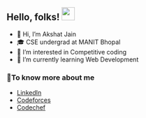 ## Hello, folks! <img src="https://raw.githubusercontent.com/MartinHeinz/MartinHeinz/master/wave.gif" width="30">


- 👋 Hi, I’m Akshat Jain
-  🎓 CSE undergrad at MANIT Bhopal
- 👀 I’m interested in Competitive coding
- 🌱 I’m currently learning Web Development




### 💬To know more about me
-  [LinkedIn](https://www.linkedin.com/in/akshat-jain-0a073a248)
-  [Codeforces](https://codeforces.com/profile/tic_tac)
-  [Codechef](https://www.codechef.com/users/tic_tac)

<br />

